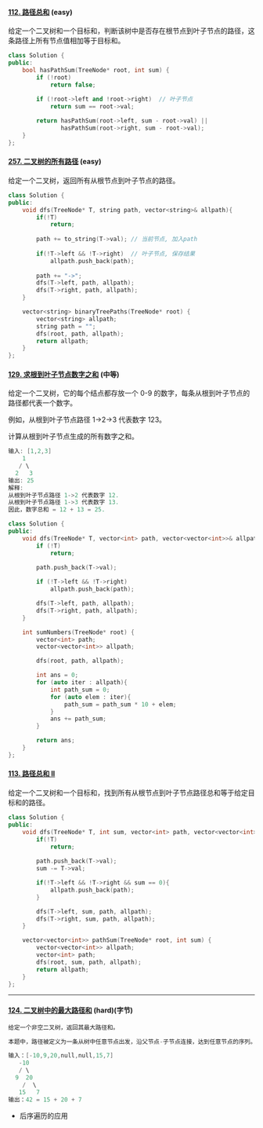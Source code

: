 #### [112. 路径总和](https://leetcode-cn.com/problems/path-sum/) (easy)

给定一个二叉树和一个目标和，判断该树中是否存在根节点到叶子节点的路径，这条路径上所有节点值相加等于目标和。

```c++
class Solution {
public:
    bool hasPathSum(TreeNode* root, int sum) {
        if (!root)
            return false;
        
        if (!root->left and !root->right)  // 叶子节点
            return sum == root->val;

        return hasPathSum(root->left, sum - root->val) || 
               hasPathSum(root->right, sum - root->val);
    }
};
```

#### [257. 二叉树的所有路径](https://leetcode-cn.com/problems/binary-tree-paths/) (easy)

给定一个二叉树，返回所有从根节点到叶子节点的路径。

```c++
class Solution {
public:
    void dfs(TreeNode* T, string path, vector<string>& allpath){
        if(!T)
            return;
        
        path += to_string(T->val); // 当前节点, 加入path
        
        if(!T->left && !T->right)  // 叶子节点, 保存结果
            allpath.push_back(path);
        
        path += "->";
        dfs(T->left, path, allpath);
        dfs(T->right, path, allpath);
    }

    vector<string> binaryTreePaths(TreeNode* root) {
        vector<string> allpath;
        string path = "";
        dfs(root, path, allpath);
        return allpath;
    }
};
```

#### [129. 求根到叶子节点数字之和](https://leetcode-cn.com/problems/sum-root-to-leaf-numbers/) (中等)

给定一个二叉树，它的每个结点都存放一个 0-9 的数字，每条从根到叶子节点的路径都代表一个数字。

例如，从根到叶子节点路径 1->2->3 代表数字 123。

计算从根到叶子节点生成的所有数字之和。

```c++
输入: [1,2,3]
    1
   / \
  2   3
输出: 25
解释:
从根到叶子节点路径 1->2 代表数字 12.
从根到叶子节点路径 1->3 代表数字 13.
因此，数字总和 = 12 + 13 = 25.
```

```c++
class Solution {
public:
    void dfs(TreeNode* T, vector<int> path, vector<vector<int>>& allpath){
        if (!T)
            return;
        
        path.push_back(T->val);

        if (!T->left && !T->right)
            allpath.push_back(path);

        dfs(T->left, path, allpath);
        dfs(T->right, path, allpath);
    }

    int sumNumbers(TreeNode* root) {
        vector<int> path;
        vector<vector<int>> allpath;

        dfs(root, path, allpath);

        int ans = 0;
        for (auto iter : allpath){
            int path_sum = 0;
            for (auto elem : iter){
                path_sum = path_sum * 10 + elem;
            }
            ans += path_sum;
        }

        return ans;
    }
};
```

#### [113. 路径总和 II](https://leetcode-cn.com/problems/path-sum-ii/)

给定一个二叉树和一个目标和，找到所有从根节点到叶子节点路径总和等于给定目标和的路径。

```c++
class Solution {
public:
    void dfs(TreeNode* T, int sum, vector<int> path, vector<vector<int>>& allpath){
        if(!T)
            return;
        
        path.push_back(T->val);
        sum -= T->val;

        if(!T->left && !T->right && sum == 0){
            allpath.push_back(path);
        }

        dfs(T->left, sum, path, allpath);
        dfs(T->right, sum, path, allpath);
    }

    vector<vector<int>> pathSum(TreeNode* root, int sum) {
        vector<vector<int>> allpath;
        vector<int> path;
        dfs(root, sum, path, allpath);
        return allpath;
    }
};
```

---

#### [124. 二叉树中的最大路径和](https://leetcode-cn.com/problems/binary-tree-maximum-path-sum/) (hard)(字节)

```c++
给定一个非空二叉树，返回其最大路径和。

本题中，路径被定义为一条从树中任意节点出发，沿父节点-子节点连接，达到任意节点的序列。该路径至少包含一个节点，【且不一定经过根节点】。
```

```c++
输入：[-10,9,20,null,null,15,7]
   -10
   / \
  9  20
    /  \
   15   7
输出：42 = 15 + 20 + 7
```

- 后序遍历的应用

  

  

